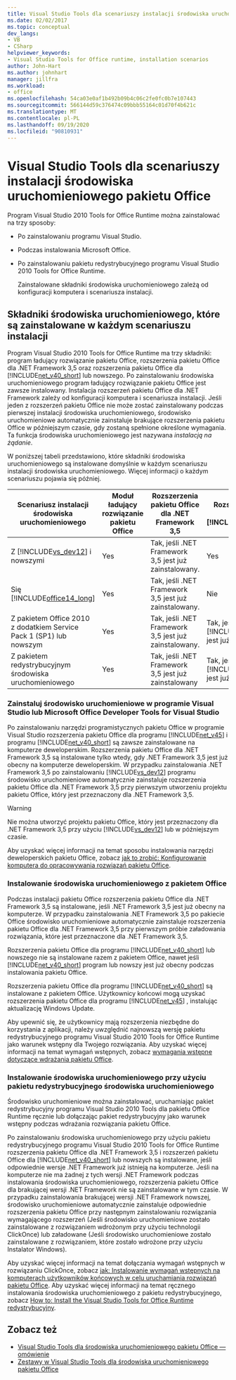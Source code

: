 ```yaml
---
title: Visual Studio Tools dla scenariuszy instalacji środowiska uruchomieniowego pakietu Office
ms.date: 02/02/2017
ms.topic: conceptual
dev_langs:
- VB
- CSharp
helpviewer_keywords:
- Visual Studio Tools for Office runtime, installation scenarios
author: John-Hart
ms.author: johnhart
manager: jillfra
ms.workload:
- office
ms.openlocfilehash: 54ca03e0af1b492b09b4c06c2fe0fc0b7e107443
ms.sourcegitcommit: 566144d59c376474c09bbb55164c01d70f4b621c
ms.translationtype: MT
ms.contentlocale: pl-PL
ms.lasthandoff: 09/19/2020
ms.locfileid: "90810931"
---
```

# <a name="visual-studio-tools-for-office-runtime-installation-scenarios"></a>Visual Studio Tools dla scenariuszy instalacji środowiska uruchomieniowego pakietu Office
  Program Visual Studio 2010 Tools for Office Runtime można zainstalować na trzy sposoby:

- Po zainstalowaniu programu Visual Studio.

- Podczas instalowania Microsoft Office.

- Po zainstalowaniu pakietu redystrybucyjnego programu Visual Studio 2010 Tools for Office Runtime.

  Zainstalowane składniki środowiska uruchomieniowego zależą od konfiguracji komputera i scenariusza instalacji.

## <a name="runtime-components-that-are-installed-in-each-installation-scenario"></a>Składniki środowiska uruchomieniowego, które są zainstalowane w każdym scenariuszu instalacji
 Program Visual Studio 2010 Tools for Office Runtime ma trzy składniki: program ładujący rozwiązanie pakietu Office, rozszerzenia pakietu Office dla .NET Framework 3,5 oraz rozszerzenia pakietu Office dla [!INCLUDE[net_v40_short](../sharepoint/includes/net-v40-short-md.md)] lub nowszego. Po zainstalowaniu środowiska uruchomieniowego program ładujący rozwiązanie pakietu Office jest zawsze instalowany. Instalacja rozszerzeń pakietu Office dla .NET Framework zależy od konfiguracji komputera i scenariusza instalacji. Jeśli jeden z rozszerzeń pakietu Office nie może zostać zainstalowany podczas pierwszej instalacji środowiska uruchomieniowego, środowisko uruchomieniowe automatycznie zainstaluje brakujące rozszerzenia pakietu Office w późniejszym czasie, gdy zostaną spełnione określone wymagania. Ta funkcja środowiska uruchomieniowego jest nazywana *instalacją na żądanie*.

 W poniższej tabeli przedstawiono, które składniki środowiska uruchomieniowego są instalowane domyślnie w każdym scenariuszu instalacji środowiska uruchomieniowego. Więcej informacji o każdym scenariuszu pojawia się później.

|Scenariusz instalacji środowiska uruchomieniowego|Moduł ładujący rozwiązanie pakietu Office|Rozszerzenia pakietu Office dla .NET Framework 3,5|Rozszerzenia pakietu Office dla [!INCLUDE[net_v40_short](../sharepoint/includes/net-v40-short-md.md)]|Rozszerzenia pakietu Office dla [!INCLUDE[net_v45](../vsto/includes/net-v45-md.md)]|
|-----------------------------------|----------------------------|--------------------------------------------------| - |---------------------------------------------------------------------------|
|Z [!INCLUDE[vs_dev12](../vsto/includes/vs-dev12-md.md)] i nowszymi|Yes|Tak, jeśli .NET Framework 3,5 jest już zainstalowany.|Yes|Yes|
|Się [!INCLUDE[office14_long](../vsto/includes/office14-long-md.md)]|Yes|Tak, jeśli .NET Framework 3,5 jest już zainstalowany.|Nie|Nie|
|Z pakietem Office 2010 z dodatkiem Service Pack 1 (SP1) lub nowszym|Yes|Tak, jeśli .NET Framework 3,5 jest już zainstalowany.|Tak, jeśli [!INCLUDE[net_v40_short](../sharepoint/includes/net-v40-short-md.md)] jest już zainstalowany.|Nie|
|Z pakietem redystrybucyjnym środowiska uruchomieniowego|Yes|Tak, jeśli .NET Framework 3,5 jest już zainstalowany|Tak, jeśli [!INCLUDE[net_v40_short](../sharepoint/includes/net-v40-short-md.md)] jest już zainstalowany.|Tak, jeśli [!INCLUDE[net_v45](../vsto/includes/net-v45-md.md)] jest już zainstalowany.|

### <a name="install-the-runtime-with-visual-studio-or-the-microsoft-office-developer-tools-for-visual-studio"></a>Zainstaluj środowisko uruchomieniowe w programie Visual Studio lub Microsoft Office Developer Tools for Visual Studio
 Po zainstalowaniu narzędzi programistycznych pakietu Office w programie Visual Studio rozszerzenia pakietu Office dla programu [!INCLUDE[net_v45](../vsto/includes/net-v45-md.md)] i programu [!INCLUDE[net_v40_short](../sharepoint/includes/net-v40-short-md.md)] są zawsze zainstalowane na komputerze deweloperskim. Rozszerzenia pakietu Office dla .NET Framework 3,5 są instalowane tylko wtedy, gdy .NET Framework 3,5 jest już obecny na komputerze deweloperskim. W przypadku zainstalowania .NET Framework 3,5 po zainstalowaniu [!INCLUDE[vs_dev12](../vsto/includes/vs-dev12-md.md)] programu środowisko uruchomieniowe automatycznie zainstaluje rozszerzenia pakietu Office dla .NET Framework 3,5 przy pierwszym utworzeniu projektu pakietu Office, który jest przeznaczony dla .NET Framework 3,5.

> [!WARNING]
> Nie można utworzyć projektu pakietu Office, który jest przeznaczony dla .NET Framework 3,5 przy użyciu [!INCLUDE[vs_dev12](../vsto/includes/vs-dev12-md.md)] lub w późniejszym czasie.

 Aby uzyskać więcej informacji na temat sposobu instalowania narzędzi deweloperskich pakietu Office, zobacz [jak to zrobić: Konfigurowanie komputera do opracowywania rozwiązań pakietu Office](../vsto/how-to-configure-a-computer-to-develop-office-solutions.md).

### <a name="install-the-runtime-with-office"></a>Instalowanie środowiska uruchomieniowego z pakietem Office
 Podczas instalacji pakietu Office rozszerzenia pakietu Office dla .NET Framework 3,5 są instalowane, jeśli .NET Framework 3,5 jest już obecny na komputerze. W przypadku zainstalowania .NET Framework 3,5 po pakiecie Office środowisko uruchomieniowe automatycznie zainstaluje rozszerzenia pakietu Office dla .NET Framework 3,5 przy pierwszym próbie załadowania rozwiązania, które jest przeznaczone dla .NET Framework 3,5.

 Rozszerzenia pakietu Office dla programu [!INCLUDE[net_v40_short](../sharepoint/includes/net-v40-short-md.md)] lub nowszego nie są instalowane razem z pakietem Office, nawet jeśli [!INCLUDE[net_v40_short](../sharepoint/includes/net-v40-short-md.md)] program lub nowszy jest już obecny podczas instalowania pakietu Office.

 Rozszerzenia pakietu Office dla programu [!INCLUDE[net_v40_short](../sharepoint/includes/net-v40-short-md.md)] są instalowane z pakietem Office. Użytkownicy końcowi mogą uzyskać rozszerzenia pakietu Office dla programu [!INCLUDE[net_v45](../vsto/includes/net-v45-md.md)] , instalując aktualizację Windows Update.

 Aby upewnić się, że użytkownicy mają rozszerzenia niezbędne do korzystania z aplikacji, należy uwzględnić najnowszą wersję pakietu redystrybucyjnego programu Visual Studio 2010 Tools for Office Runtime jako warunek wstępny dla Twojego rozwiązania. Aby uzyskać więcej informacji na temat wymagań wstępnych, zobacz [wymagania wstępne dotyczące wdrażania pakietu Office](/previous-versions/bb608617(v=vs.110)).

### <a name="install-the-runtime-by-using-the-runtime-redistributable"></a>Instalowanie środowiska uruchomieniowego przy użyciu pakietu redystrybucyjnego środowiska uruchomieniowego
 Środowisko uruchomieniowe można zainstalować, uruchamiając pakiet redystrybucyjny programu Visual Studio 2010 Tools dla pakietu Office Runtime ręcznie lub dołączając pakiet redystrybucyjny jako warunek wstępny podczas wdrażania rozwiązania pakietu Office.

 Po zainstalowaniu środowiska uruchomieniowego przy użyciu pakietu redystrybucyjnego programu Visual Studio 2010 Tools for Office Runtime rozszerzenia pakietu Office dla .NET Framework 3,5 i rozszerzeń pakietu Office dla [!INCLUDE[net_v40_short](../sharepoint/includes/net-v40-short-md.md)] lub nowszych są instalowane, jeśli odpowiednie wersje .NET Framework już istnieją na komputerze. Jeśli na komputerze nie ma żadnej z tych wersji .NET Framework podczas instalowania środowiska uruchomieniowego, rozszerzenia pakietu Office dla brakującej wersji .NET Framework nie są zainstalowane w tym czasie. W przypadku zainstalowania brakującej wersji .NET Framework nowszej, środowisko uruchomieniowe automatycznie zainstaluje odpowiednie rozszerzenia pakietu Office przy następnym zainstalowaniu rozwiązania wymagającego rozszerzeń (Jeśli środowisko uruchomieniowe zostało zainstalowane z rozwiązaniem wdrożonym przy użyciu technologii ClickOnce) lub załadowane (Jeśli środowisko uruchomieniowe zostało zainstalowane z rozwiązaniem, które zostało wdrożone przy użyciu Instalator Windows).

 Aby uzyskać więcej informacji na temat dołączania wymagań wstępnych w rozwiązaniu ClickOnce, zobacz [jak: Instalowanie wymagań wstępnych na komputerach użytkowników końcowych w celu uruchamiania rozwiązań pakietu Office](/previous-versions/bb608608(v=vs.110)). Aby uzyskać więcej informacji na temat ręcznego instalowania środowiska uruchomieniowego z pakietu redystrybucyjnego, zobacz [How to: Install the Visual Studio Tools for Office Runtime redystrybucyjny](../vsto/how-to-install-the-visual-studio-tools-for-office-runtime-redistributable.md).

## <a name="see-also"></a>Zobacz też
- [Visual Studio Tools dla środowiska uruchomieniowego pakietu Office — omówienie](../vsto/visual-studio-tools-for-office-runtime-overview.md)
- [Zestawy w Visual Studio Tools dla środowiska uruchomieniowego pakietu Office](../vsto/assemblies-in-the-visual-studio-tools-for-office-runtime.md)